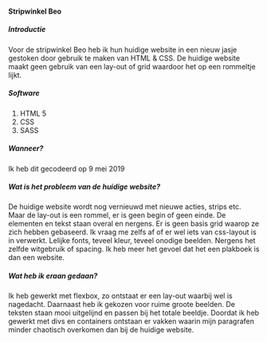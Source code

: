 #### Stripwinkel Beo

##### Introductie

Voor de stripwinkel Beo heb ik hun huidige website in een nieuw jasje gestoken door gebruik te maken van HTML & CSS.
De huidige website maakt geen gebruik van een lay-out of grid waardoor het op een rommeltje lijkt. 

##### Software

1. HTML 5
1. CSS
1. SASS

##### Wanneer?

Ik heb dit gecodeerd op 9 mei 2019

##### Wat is het probleem van de huidige website?

De huidige website wordt nog vernieuwd met nieuwe acties, strips etc. Maar de lay-out is een rommel, er is geen begin of geen einde. De elementen en tekst staan overal en nergens. Er is geen basis grid waarop ze zich hebben gebaseerd. Ik vraag me zelfs af of er wel iets van css-layout is in verwerkt. Lelijke fonts, teveel kleur, teveel onodige beelden. Nergens het zelfde witgebruik of spacing. Ik heb meer het gevoel dat het een plakboek is dan een website.

##### Wat heb ik eraan gedaan?

Ik heb gewerkt met flexbox, zo ontstaat er een lay-out waarbij wel is nagedacht. Daarnaast heb ik gekozen voor ruime groote beelden. De teksten staan mooi uitgelijnd en passen bij het totale beeldje. Doordat ik heb gewerkt met divs en containers ontstaan er vakken waarin mijn paragrafen minder chaotisch overkomen dan bij de huidige website. 

